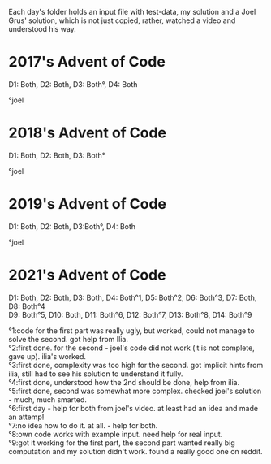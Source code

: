 Each day's folder holds an input file with test-data, my solution and a Joel Grus' solution, which is not just copied, rather, watched a video and understood his way.</br>

# 2017's Advent of Code
D1: Both, D2: Both, D3: Both°, D4: Both </br>

°joel

# 2018's Advent of Code
D1: Both, D2: Both, D3: Both° </br>

°joel

# 2019's Advent of Code
D1: Both, D2: Both, D3:Both°, D4: Both </br>

°joel

# 2021's Advent of Code
D1: Both, D2: Both, D3: Both, D4: Both°1, D5: Both°2, D6: Both°3, D7: Both, D8: Both°4</br>
D9: Both°5, D10: Both, D11: Both°6, D12: Both°7, D13: Both°8, D14: Both°9 </br>

°1:code for the first part was really ugly, but worked, could not manage to solve the second. got help from Ilia.</br>
°2:first done. for the second - joel's code did not work (it is not complete, gave up). ilia's worked.</br> 
°3:first done, complexity was too high for the second. got implicit hints from ilia, still had to see his solution to understand it fully.</br>
°4:first done, understood how the 2nd should be done, help from ilia.</br>
°5:first done, second was somewhat more complex. checked joel's solution - much, much smarted.</br>
°6:first day - help for both from joel's video. at least had an idea and made an attemp!</br>
°7:no idea how to do it. at all. - help for both.</br>
°8:own code works with example input. need help for real input.</br>
°9:got it working for the first part, the second part wanted really big computation and my solution didn't work. found a really good one on reddit.</br>